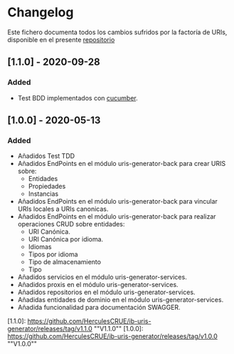 # Changelog
Este fichero documenta todos los cambios sufridos por la factoría de URIs, disponible en el presente [repositorio](https://github.com/HerculesCRUE/ib-uris-generator)



## [1.1.0] - 2020-09-28
### Added
- Test BDD implementados con [cucumber](https://cucumber.io/).

## [1.0.0] - 2020-05-13
### Added
- Añadidos Test TDD
- Añadidos EndPoints en el módulo uris-generator-back para crear URIS sobre:
  - Entidades
  - Propiedades
  - Instancias
- Añadidos EndPoints en el módulo uris-generator-back para vincular URIs locales a URIs canonicas.
- Añadidos EndPoints en el módulo uris-generator-back para realizar operaciones CRUD sobre entidades:
  - URI Canónica.
  - URI Canónica por idioma.
  - Idiomas
  - Tipos por idioma
  - Tipo de almacenamiento
  - Tipo
- Añadidos servicios en el módulo uris-generator-services.
- Añadidos proxis en el módulo uris-generator-services.
- Añadidos repositorios en el módulo uris-generator-services.
- Añadidas entidades de dominio en el módulo uris-generator-services.
- Añadida funcionalidad para documentación SWAGGER.

[1.1.0]: https://github.com/HerculesCRUE/ib-uris-generator/releases/tag/v1.1.0	""V1.1.0""
[1.0.0]: https://github.com/HerculesCRUE/ib-uris-generator/releases/tag/v1.0.0	""V1.0.0""
